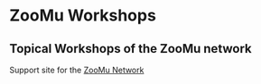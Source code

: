 # ZooMu Workshops
## Topical Workshops of the ZooMu network

Support site for the [ZooMu Network](https://zoomunetwork.org/)
